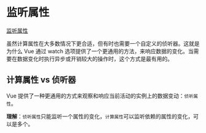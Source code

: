 <!--
 * @Author: tangdaoyong
 * @Date: 2021-06-26 17:11:22
 * @LastEditors: tangdaoyong
 * @LastEditTime: 2021-06-26 17:21:52
 * @Description: 监听属性
-->
# 监听属性

[监听属性](https://v3.cn.vuejs.org/guide/computed.html#%E4%BE%A6%E5%90%AC%E5%99%A8)

虽然计算属性在大多数情况下更合适，但有时也需要一个自定义的侦听器。这就是为什么 Vue 通过 watch 选项提供了一个更通用的方法，来响应数据的变化。当需要在数据变化时执行异步或开销较大的操作时，这个方式是最有用的。

## 计算属性 vs 侦听器

Vue 提供了一种更通用的方式来观察和响应当前活动的实例上的数据变动：`侦听属性`。

**理解**：`侦听属性`只能监听一个属性的变化，`计算属性`可以监听依赖的属性的变化，可以是多个。